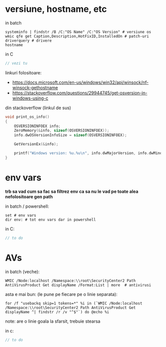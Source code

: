 # versiune, hostname, etc

in batch
```batch
systeminfo | findstr /B /C:"OS Name" /C:"OS Version" # versiune os
wmic qfe get Caption,Description,HotFixID,InstalledOn # patch-uri
driverquery # drivere
hostname
```

in C
```c
// vezi tu
```

linkuri folositoare:
- https://docs.microsoft.com/en-us/windows/win32/api/winsock/nf-winsock-gethostname
- https://stackoverflow.com/questions/29944745/get-osversion-in-windows-using-c

din stackoverflow (linkul de sus)
```c
void print_os_info()
{
    OSVERSIONINFOEX info;
    ZeroMemory(&info, sizeof(OSVERSIONINFOEX));
    info.dwOSVersionInfoSize = sizeof(OSVERSIONINFOEX);

    GetVersionEx(&info);

    printf("Windows version: %u.%u\n", info.dwMajorVersion, info.dwMinorVersion);
}
```

# env vars

**trb sa vad cum sa fac sa filtrez env ca sa nu le vad pe toate alea nefolositoare gen path**

in batch / powershell:
```
set # env vars
dir env: # tot env vars dar in powershell
```

in C:
```c
// to do
```

# AVs
in batch (veche):
```batch
WMIC /Node:localhost /Namespace:\\root\SecurityCenter2 Path AntiVirusProduct Get displayName /Format:List | more  # antivirusi
```
asta e mai bun: (le pune pe fiecare pe o linie separata):
```batch
for /f "usebackq skip=1 tokens=*" %i in (`WMIC /Node:localhost /Namespace:\\root\SecurityCenter2 Path AntiVirusProduct Get displayName ^| findstr /r /v "^$"`) do @echo %i 
```
note: are o linie goala la sfarsit, trebuie stearsa

in c:
```c
// to do
```
